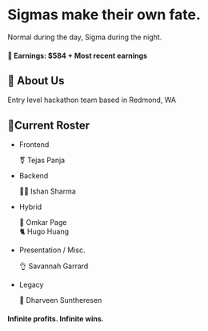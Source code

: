 # Sigmas make their own fate.

Normal during the day, Sigma during the night. 


#### 💸 Earnings: $584 + Most recent earnings



## 🗿 About Us
Entry level hackathon team based in Redmond, WA  






## 🤫Current Roster


- Frontend

    ⚧️ Tejas Panja

- Backend

    🧏‍♂️ Ishan Sharma

- Hybrid

    🐐 Omkar Page  
    🐈 Hugo Huang

- Presentation / Misc.  
    
    👌 Savannah Garrard
- Legacy  

    🙊 Dharveen Suntheresen



#### Infinite profits. Infinite wins.
